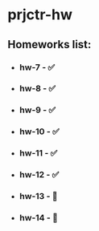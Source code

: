 # prjctr-hw

## Homeworks list:
- ### hw-7 - ✅
- ### hw-8 - ✅
- ### hw-9 - ✅
- ### hw-10 - ✅
- ### hw-11 - ✅
- ### hw-12 - ✅
- ### hw-13 - 🚧
- ### hw-14 - 🚧
